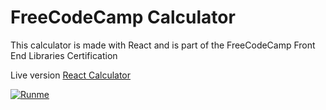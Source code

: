 # FreeCodeCamp Calculator

This calculator is made with React and is part of the FreeCodeCamp Front End Libraries Certification

Live version [React Calculator](https://fcc-react-calculator.netlify.com/)

[![Runme](https://runme.io/static/button.svg)](https://runme.io/run?app_id=d3fcc267-a95b-44e8-b814-189391b5c99c)
